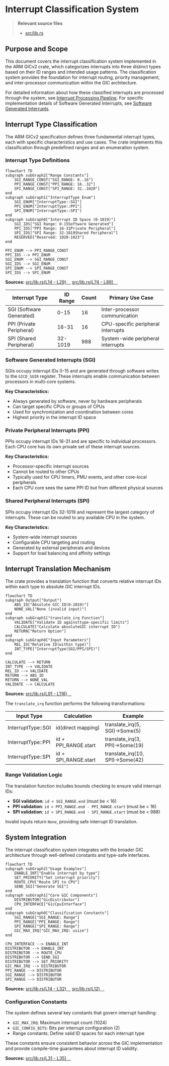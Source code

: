 # Interrupt Classification System

> **Relevant source files**
> * [src/lib.rs](https://github.com/arceos-hypervisor/arm_gicv2/blob/eee14941/src/lib.rs)

## Purpose and Scope

This document covers the interrupt classification system implemented in the ARM GICv2 crate, which categorizes interrupts into three distinct types based on their ID ranges and intended usage patterns. The classification system provides the foundation for interrupt routing, priority management, and inter-processor communication within the GIC architecture.

For detailed information about how these classified interrupts are processed through the system, see [Interrupt Processing Pipeline](/arceos-hypervisor/arm_gicv2/2.3-interrupt-processing-pipeline). For specific implementation details of Software Generated Interrupts, see [Software Generated Interrupts](/arceos-hypervisor/arm_gicv2/3.2-software-generated-interrupts).

## Interrupt Type Classification

The ARM GICv2 specification defines three fundamental interrupt types, each with specific characteristics and use cases. The crate implements this classification through predefined ranges and an enumeration system.

### Interrupt Type Definitions

```mermaid
flowchart TD
subgraph subGraph2["Range Constants"]
    SGI_RANGE_CONST["SGI_RANGE: 0..16"]
    PPI_RANGE_CONST["PPI_RANGE: 16..32"]
    SPI_RANGE_CONST["SPI_RANGE: 32..1020"]
end
subgraph subGraph1["InterruptType Enum"]
    SGI_ENUM["InterruptType::SGI"]
    PPI_ENUM["InterruptType::PPI"]
    SPI_ENUM["InterruptType::SPI"]
end
subgraph subGraph0["Interrupt ID Space (0-1019)"]
    SGI_IDS["SGI Range: 0-15Software Generated"]
    PPI_IDS["PPI Range: 16-31Private Peripheral"]
    SPI_IDS["SPI Range: 32-1019Shared Peripheral"]
    RESERVED["Reserved: 1020-1023"]
end

PPI_ENUM --> PPI_RANGE_CONST
PPI_IDS --> PPI_ENUM
SGI_ENUM --> SGI_RANGE_CONST
SGI_IDS --> SGI_ENUM
SPI_ENUM --> SPI_RANGE_CONST
SPI_IDS --> SPI_ENUM
```

**Sources:** [src/lib.rs(L14 - L29)&emsp;](https://github.com/arceos-hypervisor/arm_gicv2/blob/eee14941/src/lib.rs#L14-L29) [src/lib.rs(L74 - L89)&emsp;](https://github.com/arceos-hypervisor/arm_gicv2/blob/eee14941/src/lib.rs#L74-L89)

|Interrupt Type|ID Range|Count|Primary Use Case|
| --- | --- | --- | --- |
|SGI (Software Generated)|0-15|16|Inter-processor communication|
|PPI (Private Peripheral)|16-31|16|CPU-specific peripheral interrupts|
|SPI (Shared Peripheral)|32-1019|988|System-wide peripheral interrupts|

### Software Generated Interrupts (SGI)

SGIs occupy interrupt IDs 0-15 and are generated through software writes to the `GICD_SGIR` register. These interrupts enable communication between processors in multi-core systems.

**Key Characteristics:**

* Always generated by software, never by hardware peripherals
* Can target specific CPUs or groups of CPUs
* Used for synchronization and coordination between cores
* Highest priority in the interrupt ID space

### Private Peripheral Interrupts (PPI)

PPIs occupy interrupt IDs 16-31 and are specific to individual processors. Each CPU core has its own private set of these interrupt sources.

**Key Characteristics:**

* Processor-specific interrupt sources
* Cannot be routed to other CPUs
* Typically used for CPU timers, PMU events, and other core-local peripherals
* Each CPU core sees the same PPI ID but from different physical sources

### Shared Peripheral Interrupts (SPI)

SPIs occupy interrupt IDs 32-1019 and represent the largest category of interrupts. These can be routed to any available CPU in the system.

**Key Characteristics:**

* System-wide interrupt sources
* Configurable CPU targeting and routing
* Generated by external peripherals and devices
* Support for load balancing and affinity settings

## Interrupt Translation Mechanism

The crate provides a translation function that converts relative interrupt IDs within each type to absolute GIC interrupt IDs.

```mermaid
flowchart TD
subgraph Output["Output"]
    ABS_ID["Absolute GIC ID(0-1019)"]
    NONE_VAL["None (invalid input)"]
end
subgraph subGraph1["translate_irq Function"]
    VALIDATE["Validate ID againsttype-specific limits"]
    CALCULATE["Calculate absoluteGIC interrupt ID"]
    RETURN["Return Option"]
end
subgraph subGraph0["Input Parameters"]
    REL_ID["Relative ID(within type)"]
    INT_TYPE["InterruptType(SGI/PPI/SPI)"]
end

CALCULATE --> RETURN
INT_TYPE --> VALIDATE
REL_ID --> VALIDATE
RETURN --> ABS_ID
RETURN --> NONE_VAL
VALIDATE --> CALCULATE
```

**Sources:** [src/lib.rs(L91 - L116)&emsp;](https://github.com/arceos-hypervisor/arm_gicv2/blob/eee14941/src/lib.rs#L91-L116)

The `translate_irq` function performs the following transformations:

|Input Type|Calculation|Example|
| --- | --- | --- |
|InterruptType::SGI|id(direct mapping)|translate_irq(5, SGI)→Some(5)|
|InterruptType::PPI|id + PPI_RANGE.start|translate_irq(3, PPI)→Some(19)|
|InterruptType::SPI|id + SPI_RANGE.start|translate_irq(10, SPI)→Some(42)|

### Range Validation Logic

The translation function includes bounds checking to ensure valid interrupt IDs:

* **SGI validation**: `id < SGI_RANGE.end` (must be < 16)
* **PPI validation**: `id < PPI_RANGE.end - PPI_RANGE.start` (must be < 16)
* **SPI validation**: `id < SPI_RANGE.end - SPI_RANGE.start` (must be < 988)

Invalid inputs return `None`, providing safe interrupt ID translation.

## System Integration

The interrupt classification system integrates with the broader GIC architecture through well-defined constants and type-safe interfaces.

```mermaid
flowchart TD
subgraph subGraph2["Usage Examples"]
    ENABLE_INT["Enable interrupt by type"]
    SET_PRIORITY["Set interrupt priority"]
    ROUTE_CPU["Route SPI to CPU"]
    SEND_SGI["Generate SGI"]
end
subgraph subGraph1["Core GIC Components"]
    DISTRIBUTOR["GicDistributor"]
    CPU_INTERFACE["GicCpuInterface"]
end
subgraph subGraph0["Classification Constants"]
    SGI_RANGE["SGI_RANGE: Range"]
    PPI_RANGE["PPI_RANGE: Range"]
    SPI_RANGE["SPI_RANGE: Range"]
    GIC_MAX_IRQ["GIC_MAX_IRQ: usize"]
end

CPU_INTERFACE --> ENABLE_INT
DISTRIBUTOR --> ENABLE_INT
DISTRIBUTOR --> ROUTE_CPU
DISTRIBUTOR --> SEND_SGI
DISTRIBUTOR --> SET_PRIORITY
GIC_MAX_IRQ --> DISTRIBUTOR
PPI_RANGE --> DISTRIBUTOR
SGI_RANGE --> DISTRIBUTOR
SPI_RANGE --> DISTRIBUTOR
```

**Sources:** [src/lib.rs(L14 - L32)&emsp;](https://github.com/arceos-hypervisor/arm_gicv2/blob/eee14941/src/lib.rs#L14-L32) [src/lib.rs(L12)&emsp;](https://github.com/arceos-hypervisor/arm_gicv2/blob/eee14941/src/lib.rs#L12-L12)

### Configuration Constants

The system defines several key constants that govern interrupt handling:

* `GIC_MAX_IRQ`: Maximum interrupt count (1024)
* `GIC_CONFIG_BITS`: Bits per interrupt configuration (2)
* Range constants: Define valid ID spaces for each interrupt type

These constants ensure consistent behavior across the GIC implementation and provide compile-time guarantees about interrupt ID validity.

**Sources:** [src/lib.rs(L31 - L35)&emsp;](https://github.com/arceos-hypervisor/arm_gicv2/blob/eee14941/src/lib.rs#L31-L35)